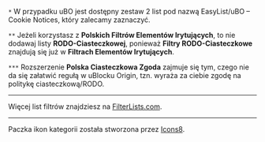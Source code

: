 `*` W przypadku uBO jest dostępny zestaw 2 list pod nazwą EasyList/uBO – Cookie Notices, który zalecamy zaznaczyć.

`**` Jeżeli korzystasz z **Polskich Filtrów Elementów Irytujących**, to nie dodawaj listy **RODO-Ciasteczkowej**, ponieważ **Filtry RODO-Ciasteczkowe** znajdują się już w **Filtrach Elementów Irytujących**.

`***` Rozszerzenie **Polska Ciasteczkowa Zgoda** zajmuje się tym, czego nie da się załatwić regułą w uBlocku Origin, tzn. wyraża za ciebie zgodę na politykę ciasteczkową/RODO.

----------------------------------------------------------------------------------------------------------------
Więcej list filtrów znajdziesz na [FilterLists.com](https://filterlists.com).

----------------------------------------------------------------------------------------------------------------
Paczka ikon kategorii została stworzona przez [Icons8](https://icons8.com).
